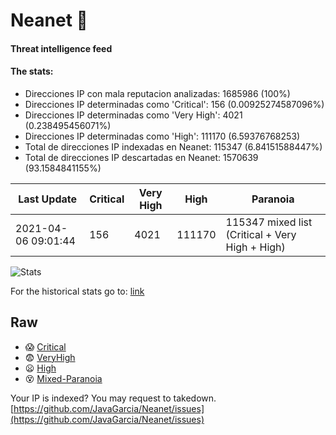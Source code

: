 # Neanet :hocho:
#### Threat intelligence feed
#### The stats:

- Direcciones IP con mala reputacion analizadas: 1685986 (100%)
- Direcciones IP determinadas como 'Critical':  156 (0.00925274587096%)
- Direcciones IP determinadas como 'Very High':  4021 (0.238495456071%)
- Direcciones IP determinadas como 'High':  111170 (6.59376768253)
- Total de direcciones IP indexadas en Neanet:  115347 (6.84151588447%)
- Total de direcciones IP descartadas en Neanet:  1570639 (93.1584841155%)

| Last Update | Critical | Very High | High | Paranoia |
| --- | --- | --- | --- | --- |
| 2021-04-06 09:01:44 | 156 | 4021 | 111170 | 115347 mixed list (Critical + Very High + High)|

![Stats](https://docs.google.com/spreadsheets/d/e/2PACX-1vSnaNMIXVabIpDJjufMlzH7poXnshF3mgd8Is1g9ytUEzVsP5my4Trn8f-xkoLLQ38xpL3HtmUexLo6/pubchart?oid=501124687&format=image)

For the historical stats go to: [link](/stats.csv)
## Raw
- :scream: [Critical](https://raw.githubusercontent.com/JavaGarcia/Neanet/master/blacklists/neanet_critical.txt)
- :fearful: [VeryHigh](https://raw.githubusercontent.com/JavaGarcia/Neanet/master/blacklists/neanet_veryHigh.txtt)
- :frowning: [High](https://raw.githubusercontent.com/JavaGarcia/Neanet/master/blacklists/neanet_high.txt)
- :dizzy_face: [Mixed-Paranoia](https://raw.githubusercontent.com/JavaGarcia/Neanet/master/blacklists/neanet_all.txt)


Your IP is indexed? You may request to takedown. [https://github.com/JavaGarcia/Neanet/issues](https://github.com/JavaGarcia/Neanet/issues)
















































































































































































































































































































































































































































































































































































































































































































































































































































































































































































































































































































































































































































































































































































































































































































































































































































































































































































































































































































































































































































































































































































































































































































































































































































































































































































































































































































































































































































































































































































































































































































































































































































































































































































































































































































































































































































































































































































































































































































































































































































































































































































































































































































































































































































































































































































































































































































































































































































































































































































































































































































































































































































































































































































































































































































































































































